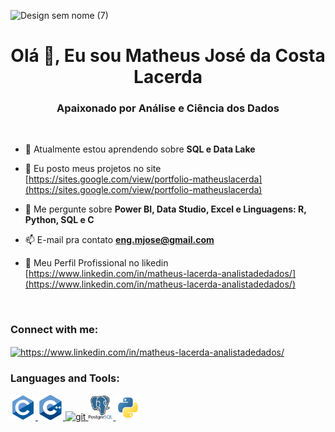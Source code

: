 ![Design sem nome (7)](https://user-images.githubusercontent.com/110049399/181132839-3909619c-2a9a-465d-aa72-486849466487.png)
<h1 align="center">Olá 👋, Eu sou Matheus José da Costa Lacerda</h1>
<h3 align="center">Apaixonado por Análise e Ciência dos Dados</h3>
<br />

- 🌱 Atualmente estou aprendendo sobre **SQL e Data Lake**

- 📝 Eu posto meus projetos no site [https://sites.google.com/view/portfolio-matheuslacerda](https://sites.google.com/view/portfolio-matheuslacerda)

- 💬 Me pergunte sobre **Power BI, Data Studio, Excel e Linguagens: R, Python, SQL e C**

- 📫 E-mail pra contato **eng.mjose@gmail.com**

- 📄 Meu Perfil Profissional no likedin [https://www.linkedin.com/in/matheus-lacerda-analistadedados/](https://www.linkedin.com/in/matheus-lacerda-analistadedados/)
<br />
<h3 align="left">Connect with me:</h3>
<p align="left">
<a href="https://linkedin.com/in/https://www.linkedin.com/in/matheus-lacerda-analistadedados/" target="blank"><img align="center" src="https://raw.githubusercontent.com/rahuldkjain/github-profile-readme-generator/master/src/images/icons/Social/linked-in-alt.svg" alt="https://www.linkedin.com/in/matheus-lacerda-analistadedados/" height="30" width="40" /></a>
</p>

<h3 align="left">Languages and Tools:</h3>
<p align="left"> <a href="https://www.cprogramming.com/" target="_blank" rel="noreferrer"> <img src="https://raw.githubusercontent.com/devicons/devicon/master/icons/c/c-original.svg" alt="c" width="40" height="40"/> </a> <a href="https://www.w3schools.com/cpp/" target="_blank" rel="noreferrer"> <img src="https://raw.githubusercontent.com/devicons/devicon/master/icons/cplusplus/cplusplus-original.svg" alt="cplusplus" width="40" height="40"/> </a> <a href="https://git-scm.com/" target="_blank" rel="noreferrer"> <img src="https://www.vectorlogo.zone/logos/git-scm/git-scm-icon.svg" alt="git" width="40" height="40"/> </a> <a href="https://www.postgresql.org" target="_blank" rel="noreferrer"> <img src="https://raw.githubusercontent.com/devicons/devicon/master/icons/postgresql/postgresql-original-wordmark.svg" alt="postgresql" width="40" height="40"/> </a> <a href="https://www.python.org" target="_blank" rel="noreferrer"> <img src="https://raw.githubusercontent.com/devicons/devicon/master/icons/python/python-original.svg" alt="python" width="40" height="40"/> </a> </p>





<!---
- 👋 Hi, I’m @matheus-analistadedados
- 👀 I’m interested in ...
- 🌱 I’m currently learning ...
- 💞️ I’m looking to collaborate on ...
- 📫 How to reach me ...

matheus-analistadedados/matheus-analistadedados is a ✨ special ✨ repository because its `README.md` (this file) appears on your GitHub profile.
You can click the Preview link to take a look at your changes.
--->


